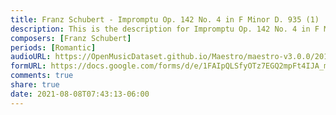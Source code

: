 ```yaml
---
title: Franz Schubert - Impromptu Op. 142 No. 4 in F Minor D. 935 (1)
description: This is the description for Impromptu Op. 142 No. 4 in F Minor D. 935 by Franz Schubert
composers: [Franz Schubert]
periods: [Romantic]
audioURL: https://OpenMusicDataset.github.io/Maestro/maestro-v3.0.0/2017/MIDI-Unprocessed_072_PIANO072_MID--AUDIO-split_07-08-17_Piano-e_1-06_wav--2.midi
formURL: https://docs.google.com/forms/d/e/1FAIpQLSfyOTz7EGQ2mpFt4IJA_mRdhfuTI-ouMBPfSQN_3rIm-pYeTw/viewform
comments: true
share: true
date: 2021-08-08T07:43:13-06:00
---
```

